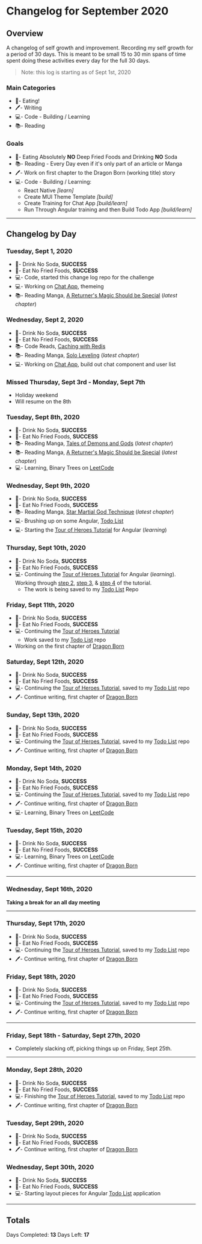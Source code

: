 # Changelog for September 2020

## Overview

A changelog of self growth and improvement. Recording my self growth for a period of 30 days. This is meant to be small 15 to 30 min spans of time spent doing these activities every day for the full 30 days.

> Note: this log is starting as of Sept 1st, 2020

### Main Categories

- 🍎- Eating!
- 🖊- Writing
- 💻- Code - Building / Learning
- 📚- Reading

### Goals

- 🍎- Eating Absolutely **NO** Deep Fried Foods and Drinking **NO** Soda
- 📚- Reading - Every Day even if it's only part of an article or Manga
- 🖊- Work on first chapter to the Dragon Born (working title) story
- 💻- Code - Building / Learning:
  - React Native _[learn]_
  - Create MUI Theme Template _[build]_
  - Create Training for Chat App _[build/learn]_
  - Run Through Angular training and then Build Todo App _[build/learn]_

---

## Changelog by Day

### Tuesday, Sept 1, 2020

- 🍎- Drink No Soda, **SUCCESS**
- 🍎- Eat No Fried Foods, **SUCCESS**
- 💻- Code, started this change log repo for the challenge
- 💻- Working on [Chat App](https://github.com/myronschippers/chat-app-demo), themeing
- 📚- Reading Manga, [A Returner's Magic Should be Special](https://manganelo.com/manga/zu917722) (_latest chapter_)

### Wednesday, Sept 2, 2020

- 🍎- Drink No Soda, **SUCCESS**
- 🍎- Eat No Fried Foods, **SUCCESS**
- 📚- Code Reads, [Caching with Redis](https://www.codementor.io/@brainyfarm/caching-with-redis-node-js-example-h6o9ii72i)
- 📚- Reading Manga, [Solo Leveling](https://manganelo.com/manga/pn918005) (_latest chapter_)
- 💻- Working on [Chat App](https://github.com/myronschippers/chat-app-demo), build out chat component and user list

### Missed Thursday, Sept 3rd - Monday, Sept 7th

- Holiday weekend
- Will resume on the 8th

### Tuesday, Sept 8th, 2020

- 🍎- Drink No Soda, **SUCCESS**
- 🍎- Eat No Fried Foods, **SUCCESS**
- 📚- Reading Manga, [Tales of Demons and Gods](https://manganelo.com/manga/hyer5231574354229) (_latest chapter_)
- 📚- Reading Manga, [A Returner's Magic Should be Special](https://manganelo.com/manga/zu917722) (_latest chapter_)
- 💻- Learning, Binary Trees on [LeetCode](https://leetcode.com/explore/featured/card/top-interview-questions-easy/94/trees/555/)

### Wednesday, Sept 9th, 2020

- 🍎- Drink No Soda, **SUCCESS**
- 🍎- Eat No Fried Foods, **SUCCESS**
- 📚- Reading Manga, [Star Martial God Technique](https://manganelo.com/manga/dtdc220351567737255) (_latest chapter_)
- 💻- Brushing up on some Angular, [Todo List](https://github.com/myronschippers/ang-todo-list)
- 💻- Starting the [Tour of Heroes Tutorial](https://angular.io/tutorial/toh-pt0) for Angular (_learning_)

### Thursday, Sept 10th, 2020

- 🍎- Drink No Soda, **SUCCESS**
- 🍎- Eat No Fried Foods, **SUCCESS**
- 💻- Continuing the [Tour of Heroes Tutorial](https://angular.io/tutorial/toh-pt2) for Angular (_learning_). Working through [step 2](https://angular.io/tutorial/toh-pt2), [step 3](https://angular.io/tutorial/toh-pt3), & [step 4](https://angular.io/tutorial/toh-pt4) of the tutorial.
  - The work is being saved to my [Todo List](https://github.com/myronschippers/ang-todo-list) Repo

### Friday, Sept 11th, 2020

- 🍎- Drink No Soda, **SUCCESS**
- 🍎- Eat No Fried Foods, **SUCCESS**
- 💻- Continuing the [Tour of Heroes Tutorial](https://angular.io/tutorial/toh-pt4)
  - Work saved to my [Todo List](https://github.com/myronschippers/ang-todo-list) repo
- Working on the first chapter of [Dragon Born](https://docs.google.com/document/d/1pg2ppQ2P12DnF0DVMgQyhgfD2YStzUblzkLQP41Kjhw/edit?usp=sharing)

### Saturday, Sept 12th, 2020

- 🍎- Drink No Soda, **SUCCESS**
- 🍎- Eat No Fried Foods, **SUCCESS**
- 💻- Continuing the [Tour of Heroes Tutorial](https://angular.io/tutorial/toh-pt5), saved to my [Todo List](https://github.com/myronschippers/ang-todo-list) repo
- 🖊- Continue writing, first chapter of [Dragon Born](https://docs.google.com/document/d/1pg2ppQ2P12DnF0DVMgQyhgfD2YStzUblzkLQP41Kjhw/edit?usp=sharing)

### Sunday, Sept 13th, 2020

- 🍎- Drink No Soda, **SUCCESS**
- 🍎- Eat No Fried Foods, **SUCCESS**
- 💻- Continuing the [Tour of Heroes Tutorial](https://angular.io/tutorial/toh-pt5), saved to my [Todo List](https://github.com/myronschippers/ang-todo-list) repo
- 🖊- Continue writing, first chapter of [Dragon Born](https://docs.google.com/document/d/1pg2ppQ2P12DnF0DVMgQyhgfD2YStzUblzkLQP41Kjhw/edit?usp=sharing)

### Monday, Sept 14th, 2020

- 🍎- Drink No Soda, **SUCCESS**
- 🍎- Eat No Fried Foods, **SUCCESS**
- 💻- Continuing the [Tour of Heroes Tutorial](https://angular.io/tutorial/toh-pt5), saved to my [Todo List](https://github.com/myronschippers/ang-todo-list) repo
- 🖊- Continue writing, first chapter of [Dragon Born](https://docs.google.com/document/d/1pg2ppQ2P12DnF0DVMgQyhgfD2YStzUblzkLQP41Kjhw/edit?usp=sharing)
- 💻- Learning, Binary Trees on [LeetCode](https://leetcode.com/explore/featured/card/top-interview-questions-easy/94/trees/555/)

### Tuesday, Sept 15th, 2020

- 🍎- Drink No Soda, **SUCCESS**
- 🍎- Eat No Fried Foods, **SUCCESS**
- 💻- Learning, Binary Trees on [LeetCode](https://leetcode.com/explore/featured/card/top-interview-questions-easy/94/trees/555/)
- 🖊- Continue writing, first chapter of [Dragon Born](https://docs.google.com/document/d/1pg2ppQ2P12DnF0DVMgQyhgfD2YStzUblzkLQP41Kjhw/edit?usp=sharing)

---
### Wednesday, Sept 16th, 2020

**Taking a break for an all day meeting**

---

### Thursday, Sept 17th, 2020

- 🍎- Drink No Soda, **SUCCESS**
- 🍎- Eat No Fried Foods, **SUCCESS**
- 💻- Continuing the [Tour of Heroes Tutorial](https://angular.io/tutorial/toh-pt6), saved to my [Todo List](https://github.com/myronschippers/ang-todo-list) repo
- 🖊- Continue writing, first chapter of [Dragon Born](https://docs.google.com/document/d/1pg2ppQ2P12DnF0DVMgQyhgfD2YStzUblzkLQP41Kjhw/edit?usp=sharing)

### Friday, Sept 18th, 2020

- 🍎- Drink No Soda, **SUCCESS**
- 🍎- Eat No Fried Foods, **SUCCESS**
- 💻- Continuing the [Tour of Heroes Tutorial](https://angular.io/tutorial/toh-pt6), saved to my [Todo List](https://github.com/myronschippers/ang-todo-list) repo
- 🖊- Continue writing, first chapter of [Dragon Born](https://docs.google.com/document/d/1pg2ppQ2P12DnF0DVMgQyhgfD2YStzUblzkLQP41Kjhw/edit?usp=sharing)

---
### Friday, Sept 18th - Saturday, Sept 27th, 2020

- Completely slacking off, picking things up on Friday, Sept 25th.

---

### Monday, Sept 28th, 2020

- 🍎- Drink No Soda, **SUCCESS**
- 🍎- Eat No Fried Foods, **SUCCESS**
- 💻- Finishing the [Tour of Heroes Tutorial](https://angular.io/tutorial/toh-pt6), saved to my [Todo List](https://github.com/myronschippers/ang-todo-list) repo
- 🖊- Continue writing, first chapter of [Dragon Born](https://docs.google.com/document/d/1pg2ppQ2P12DnF0DVMgQyhgfD2YStzUblzkLQP41Kjhw/edit?usp=sharing)

### Tuesday, Sept 29th, 2020

- 🍎- Drink No Soda, **SUCCESS**
- 🍎- Eat No Fried Foods, **SUCCESS**
- 🖊- Continue writing, first chapter of [Dragon Born](https://docs.google.com/document/d/1pg2ppQ2P12DnF0DVMgQyhgfD2YStzUblzkLQP41Kjhw/edit?usp=sharing)

### Wednesday, Sept 30th, 2020

- 🍎- Drink No Soda, **SUCCESS**
- 🍎- Eat No Fried Foods, **SUCCESS**
- 💻- Starting layout pieces for Angular [Todo List](https://github.com/myronschippers/ang-todo-list) application

---

## Totals

Days Completed: **13**
Days Left: **17**
